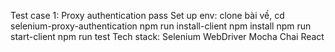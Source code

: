 Test case 1: Proxy authentication pass
Set up env: 
clone bài về, cd selenium-proxy-authentication
npm run install-client
npm install
npm run start-client
npm run test
Tech stack:
Selenium WebDriver
Mocha
Chai
React
